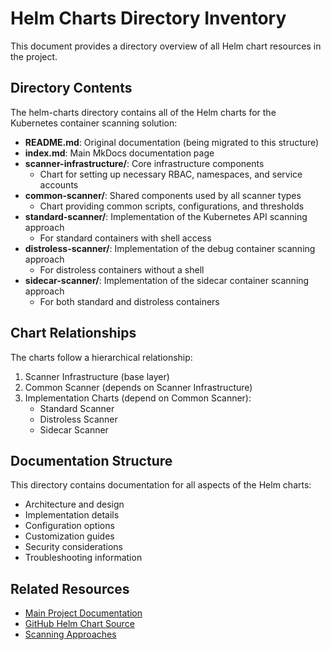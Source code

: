 # Helm Charts Directory Inventory

This document provides a directory overview of all Helm chart resources in the project.

## Directory Contents

The helm-charts directory contains all of the Helm charts for the Kubernetes container scanning solution:

- **README.md**: Original documentation (being migrated to this structure)
- **index.md**: Main MkDocs documentation page
- **scanner-infrastructure/**: Core infrastructure components
  - Chart for setting up necessary RBAC, namespaces, and service accounts
- **common-scanner/**: Shared components used by all scanner types
  - Chart providing common scripts, configurations, and thresholds
- **standard-scanner/**: Implementation of the Kubernetes API scanning approach
  - For standard containers with shell access
- **distroless-scanner/**: Implementation of the debug container scanning approach
  - For distroless containers without a shell
- **sidecar-scanner/**: Implementation of the sidecar container scanning approach
  - For both standard and distroless containers

## Chart Relationships

The charts follow a hierarchical relationship:

1. Scanner Infrastructure (base layer)
2. Common Scanner (depends on Scanner Infrastructure)
3. Implementation Charts (depend on Common Scanner):
   - Standard Scanner
   - Distroless Scanner
   - Sidecar Scanner

## Documentation Structure

This directory contains documentation for all aspects of the Helm charts:

- Architecture and design
- Implementation details
- Configuration options
- Customization guides
- Security considerations
- Troubleshooting information

## Related Resources

- [Main Project Documentation](../index.md)
- [GitHub Helm Chart Source](https://github.com/mitre/kube-cinc-secure-scanner/tree/main/helm-charts)
- [Scanning Approaches](../approaches/index.md)